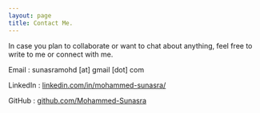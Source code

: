 ```yaml
---
layout: page
title: Contact Me.
---
```


In case you plan to collaborate or want to chat about anything, feel free to write to me or connect with me.
<br>

Email : sunasramohd [at] gmail [dot] com

LinkedIn : [linkedin.com/in/mohammed-sunasra/](https://www.linkedin.com/in/mohammed-sunasra/)

GitHub : [github.com/Mohammed-Sunasra](https://github.com/Mohammed-Sunasra)
